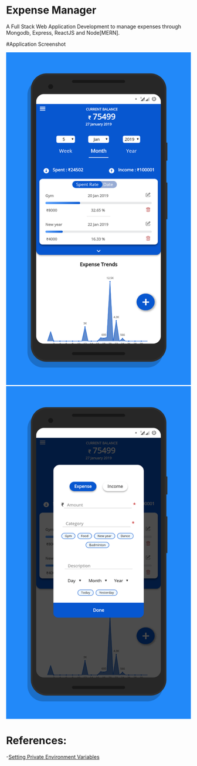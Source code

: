 # Expense Manager
 A Full Stack Web Application Development to manage expenses through Mongodb, Express, ReactJS and Node[MERN].

#Application Screenshot

![alt Expense Home](https://raw.githubusercontent.com/dhilipkmr/webapp-samples/master/images/expense/expense_home.png)
![alt Adding New Expense](https://raw.githubusercontent.com/dhilipkmr/webapp-samples/master/images/expense/add_expense.png)


# References:
 -[Setting Private Environment Variables](https://www.freecodecamp.org/forum/t/guide-for-using-mongodb-and-deploying-to-heroku/19347)
